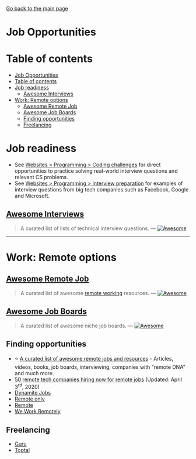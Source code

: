 [Go back to the main page](../README.md)

# Job Opportunities

# Table of contents

- [Job Opportunities](#job-opportunities)
- [Table of contents](#table-of-contents)
- [Job readiness](#job-readiness)
  - [Awesome Interviews](#awesome-interviews)
- [Work: Remote options](#work-remote-options)
  - [Awesome Remote Job](#awesome-remote-job)
  - [Awesome Job Boards](#awesome-job-boards)
  - [Finding opportunities](#finding-opportunities)
  - [Freelancing](#freelancing)

# Job readiness

- See [Websites > Programming > Coding challenges](../websites/README.md#coding-challenges) for direct opportunities to practice solving real-world interview questions and relevant CS problems.
- See [Websites > Programming > Interview preparation](../websites/README.md#interview-preparation) for examples of interview questions from big tech companies such as Facebook, Google and Microsoft.

## [Awesome Interviews](https://github.com/MaximAbramchuck/awesome-interview-questions)

> A curated list of lists of technical interview questions. — [![Awesome](https://cdn.rawgit.com/sindresorhus/awesome/d7305f38d29fed78fa85652e3a63e154dd8e8829/media/badge.svg)](https://github.com/sindresorhus/awesome)

---

# Work: Remote options

## [Awesome Remote Job](https://github.com/lukasz-madon/awesome-remote-job)

> A curated list of awesome [remote working](https://en.wikipedia.org/wiki/Telecommuting) resources. — [![Awesome](https://cdn.rawgit.com/sindresorhus/awesome/d7305f38d29fed78fa85652e3a63e154dd8e8829/media/badge.svg)](https://github.com/sindresorhus/awesome)

## [Awesome Job Boards](https://github.com/tramcar/awesome-job-boards)

> A curated list of awesome niche job boards. — [![Awesome](https://cdn.rawgit.com/sindresorhus/awesome/d7305f38d29fed78fa85652e3a63e154dd8e8829/media/badge.svg)](https://github.com/sindresorhus/awesome)

## Finding opportunities

- :star: [A curated list of awesome remote jobs and resources](https://github.com/lukasz-madon/awesome-remote-job) - Articles, videos, books, job boards, interviewing, companies with "remote DNA" and much more.
- [50 remote tech companies hiring now for remote jobs](https://www.diygenius.com/remote-jobs/) (Updated: April 3<sup>rd</sup>, 2020)
- [Dynamite Jobs](https://dynamitejobs.co/)
- [Remote only](https://remoteonly.org/)
- [Remote](https://remote.com/)
- [We Work Remotely](https://weworkremotely.com/)

## Freelancing

- [Guru](https://www.guru.com/)
- [Toptal](https://www.toptal.com/)
